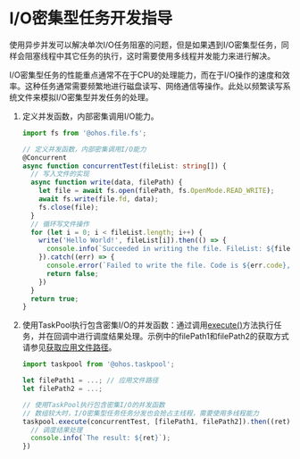 # I/O密集型任务开发指导


使用异步并发可以解决单次I/O任务阻塞的问题，但是如果遇到I/O密集型任务，同样会阻塞线程中其它任务的执行，这时需要使用多线程并发能力来进行解决。


I/O密集型任务的性能重点通常不在于CPU的处理能力，而在于I/O操作的速度和效率。这种任务通常需要频繁地进行磁盘读写、网络通信等操作。此处以频繁读写系统文件来模拟I/O密集型并发任务的处理。


1. 定义并发函数，内部密集调用I/O能力。
   
   ```ts
   import fs from '@ohos.file.fs';
   
   // 定义并发函数，内部密集调用I/O能力
   @Concurrent
   async function concurrentTest(fileList: string[]) {
     // 写入文件的实现
     async function write(data, filePath) {
       let file = await fs.open(filePath, fs.OpenMode.READ_WRITE);
       await fs.write(file.fd, data);
       fs.close(file);
     }
     // 循环写文件操作
     for (let i = 0; i < fileList.length; i++) {
       write('Hello World!', fileList[i]).then(() => {
         console.info(`Succeeded in writing the file. FileList: ${fileList[i]}`);
       }).catch((err) => {
         console.error(`Failed to write the file. Code is ${err.code}, message is ${err.message}`)
         return false;
       })
     }
     return true;
   }
   ```

2. 使用TaskPool执行包含密集I/O的并发函数：通过调用[execute()](../reference/apis/js-apis-taskpool.md#taskpoolexecute)方法执行任务，并在回调中进行调度结果处理。示例中的filePath1和filePath2的获取方式请参见[获取应用文件路径](../application-models/application-context-stage.md#获取应用文件路径)。
   
   ```ts
   import taskpool from '@ohos.taskpool';
   
   let filePath1 = ...; // 应用文件路径
   let filePath2 = ...;
   
   // 使用TaskPool执行包含密集I/O的并发函数
   // 数组较大时，I/O密集型任务任务分发也会抢占主线程，需要使用多线程能力
   taskpool.execute(concurrentTest, [filePath1, filePath2]).then((ret) => {
     // 调度结果处理
     console.info(`The result: ${ret}`);
   })
   ```
